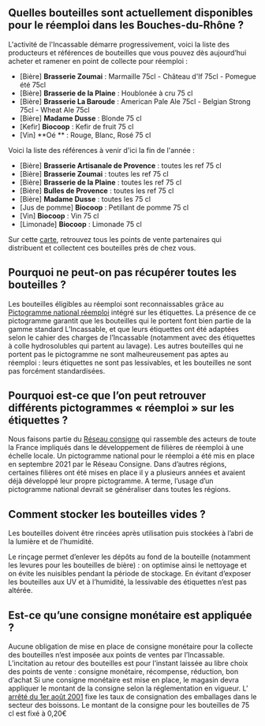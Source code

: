 ## Quelles bouteilles sont actuellement disponibles pour le réemploi dans les Bouches-du-Rhône ?

L'activité de l'Incassable démarre progressivement, voici la liste des producteurs et références de bouteilles que vous pouvez dès aujourd’hui acheter et ramener en point de collecte pour réemploi  :

- [Bière] **Brasserie	Zoumai** : Marmaille 75cl - Château d'If 75cl - Pomegue été 75cl <br/>
- [Bière] **Brasserie de la Plaine** : Houblonée à cru 75 cl
- [Bière] **Brasserie	La Baroude** : American Pale Ale 75cl - Belgian Strong 75cl - 	Wheat Ale 75cl
- [Bière]	**Madame Dusse**	: Blonde	75 cl
- [Kefir]	**Biocoop**	: Kefir de fruit	75 cl
- [Vin]	**Oé **	: Rouge, Blanc, Rosé	75 cl


Voici la liste des références à venir d'ici la fin de l'année : 
- [Bière] **Brasserie Artisanale de Provence** : toutes les ref 75 cl 
- [Bière] **Brasserie	Zoumai** : toutes les ref 75 cl 
- [Bière] **Brasserie de la Plaine** : toutes les ref 75 cl 
- [Bière] **Bulles de Provence** : toutes les ref 75 cl 
- [Bière]	**Madame Dusse**	: toutes les	75 cl
- [Jus de  pomme]	**Biocoop**	:	Petillant de pomme 75 cl
- [Vin]	**Biocoop**	: Vin 75 cl
- [Limonade]	**Biocoop** :	Limonade 75 cl


Sur cette [carte](http://umap.openstreetmap.fr/fr/map/lincassable-ou-trouver-rammener-mes-bouteilles_610505#1/43/6), retrouvez tous les points de vente partenaires qui distribuent et collectent ces bouteilles près de chez vous.


## Pourquoi ne peut-on pas récupérer toutes les bouteilles ?
Les bouteilles éligibles au réemploi sont reconnaissables grâce au [Pictogramme national réemploi](https://nuage.reseauconsigne.com/index.php/s/ZEdt8WQCxLJ9mxX|download) intégré sur les étiquettes. La présence de ce pictogramme garantit que les bouteilles qui le portent font bien partie de la gamme standard L’Incassable, et que leurs étiquettes ont été adaptées selon le cahier des charges de l’Incassable (notamment avec des étiquettes à colle hydrosolubles qui partent au lavage).
Les autres bouteilles qui ne portent pas le pictogramme ne sont malheureusement pas aptes au réemploi : leurs étiquettes ne sont pas lessivables, et les bouteilles ne sont pas forcément standardisées.


## Pourquoi est-ce que l’on peut retrouver différents pictogrammes « réemploi » sur les étiquettes ?
Nous faisons partie du [Réseau consigne](http://www.reseauconsigne.com/) qui rassemble des acteurs de toute la France impliqués dans le développement de filières de réemploi à une échelle locale.
Un pictogramme national pour le réemploi a été mis en place en septembre 2021 par le Réseau Consigne.
Dans d’autres régions, certaines filières ont été mises en place il y a plusieurs années et avaient déjà développé leur propre pictogramme. 
A terme, l’usage d’un pictogramme national devrait se généraliser dans toutes les régions.


## Comment stocker les bouteilles vides ?
Les bouteilles doivent être rincées après utilisation puis stockées à l’abri de la lumière et de l’humidité. 

Le rinçage permet d’enlever les dépôts au fond de la bouteille (notamment les levures pour les bouteilles de bière) : on optimise ainsi le nettoyage et on évite les nuisibles pendant la période de stockage. 
En évitant d’exposer les bouteilles aux UV et à l’humidité, la lessivable des étiquettes n’est pas altérée. 



## Est-ce qu’une consigne monétaire est appliquée ?
Aucune obligation de mise en place de consigne monétaire pour la collecte des bouteilles n’est imposée aux points de ventes par l’Incassable.
L’incitation au retour des bouteilles est pour l’instant laissée au libre choix des points de vente : consigne monétaire, récompense, réduction, bon d’achat
Si une consigne monétaire est mise en place, le magasin devra appliquer le montant de la consigne selon la réglementation en vigueur.
L’ [arrêté du 1er août 2001](https://www.legifrance.gouv.fr/jorf/id/JORFTEXT000000406764) fixe les taux de consignation des emballages dans le secteur des boissons.  Le montant de la consigne pour les bouteilles de 75 cl est fixé à 0,20€




